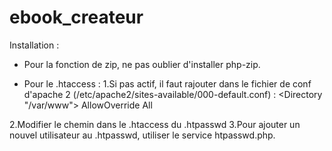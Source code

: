 # ebook_createur
Installation :

- Pour la fonction de zip, ne pas oublier d'installer php-zip.

- Pour le .htaccess :
1.Si pas actif, il faut rajouter dans le fichier de conf d'apache 2 (/etc/apache2/sites-available/000-default.conf) :
<Directory "/var/www">
    AllowOverride All
</Directory>
2.Modifier le chemin dans le .htaccess du .htpasswd
3.Pour ajouter un nouvel utilisateur au .htpasswd, utiliser le service htpasswd.php.
